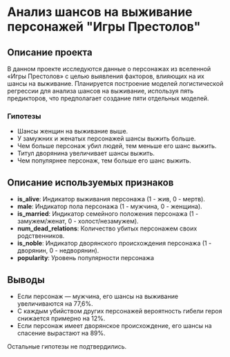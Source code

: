 # Анализ шансов на выживание персонажей "Игры Престолов"

## Описание проекта

В данном проекте исследуются данные о персонажах из вселенной «Игры Престолов» с целью выявления факторов, влияющих на их шансы на выживание. Планируется построение моделей логистической регрессии для анализа шансов на выживание, используя пять предикторов, что предполагает создание пяти отдельных моделей.

### Гипотезы

- Шансы женщин на выживание выше.
- У замужних и женатых персонажей шансы выжить больше.
- Чем больше персонаж убил людей, тем меньше его шанс выжить.
- Титул дворянина увеличивает шансы выжить.
- Чем популярнее персонаж, тем больше его шанс выжить.
  
## Описание используемых признаков

- **is_alive**: Индикатор выживания персонажа (1 - жив, 0 - мертв).
- **male**: Индикатор пола персонажа (1 - мужчина, 0 - женщина).
- **is_married**: Индикатор семейного положения персонажа (1 - замужем/женат, 0 - холост/незамужем).
- **num_dead_relations**: Количество убитых персонажем своих родственников.
- **is_noble**: Индикатор дворянского происхождения персонажа (1 - дворянин, 0 - недворянин).
- **popularity**: Уровень популярности персонажа

## Выводы

- Если персонаж — мужчина, его шансы на выживание увеличиваются на 77,6%.
- С каждым убийством других персонажей вероятность гибели героя снижается примерно на 12%.
- Если персонаж имеет дворянское происхождение, его шансы на спасение вырастают на 89%.

Остальные гипотезы не подтвердились.


